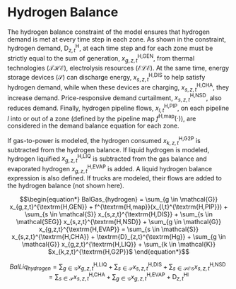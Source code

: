 # Hydrogen Balance

The hydrogen balance constraint of the model ensures that hydrogen demand is met at every time step in each zone. As shown in the constraint, hydrogen demand, $\textrm{D}_{z,t}^{\textrm{H}}$, at each time step and for each zone must be strictly equal to the sum of generation, $x_{g,z,t}^{\textrm{H,GEN}}$, from thermal technologies ($\mathcal{THE}$), electrolysis resources ($\mathcal{ELE}$). At the same time, energy storage devices ($\mathcal{S}$) can discharge energy, $x_{s,z,t}^{\textrm{H,DIS}}$ to help satisfy hydrogen demand, while when these devices are charging, $x_{s,z,t}^{\textrm{H,CHA}}$, they increase demand. Price-responsive demand curtailment, $x_{s,z,t}^{\textrm{H,NSD}}$, also reduces demand. Finally, hydrogen pipeline flows, $x_{l,t}^{\textrm{H,PIP}}$, on each pipeline $l$ into or out of a zone (defined by the pipeline map $f^{\textrm{H,map}}(\cdot)$), are considered in the demand balance equation for each zone. 

If gas-to-power is modeled, the hydrogen consumed $x_{k,z,t}^{\textrm{H,G2P}}$ is subtracted from the hydrogen balance. If liquid hydrogen is modeled, hydrogen liquified $x_{g,z,t}^{\textrm{H,LIQ}}$ is subtracted from the gas balance and evaporated hydrogen $x_{g,z,t}^{\textrm{H,EVAP}}$ is added. A liquid hydrogen balance expression is also defined. If trucks are modeled, their flows are added to the hydrogen balance (not shown here). 

```math
\begin{equation*}
    BalGas_{hydrogen} = \sum_{g \in \mathcal{G}} x_{g,z,t}^{\textrm{H,GEN}} + f^{\textrm{H,map}}(x_{l,t}^{\textrm{H,PIP}}) + \sum_{s \in \mathcal{S}} x_{s,z,t}^{\textrm{H,DIS}} + \sum_{s \in \mathcal{SEG}} x_{s,z,t}^{\textrm{H,NSD}} + \sum_{g \in \mathcal{G}} x_{g,z,t}^{\textrm{H,EVAP}} = \sum_{s \in \mathcal{S}} x_{s,z,t}^{\textrm{H,CHA}} + \textrm{D}_{z,t}^{\textrm{Hg}} + \sum_{g \in \mathcal{G}} x_{g,z,t}^{\textrm{H,LIQ}} + \sum_{k \in \mathcal{K}} $x_{k,z,t}^{\textrm{H,G2P}}$
\end{equation*}
```

```math
\begin{equation*}
    BalLiq_{hydrogen} = \sum_{g \in \mathcal{G}} x_{g,z,t}^{\textrm{H,LIQ}} + \sum_{s \in \mathcal{S}} x_{s,z,t}^{\textrm{H,DIS}} + \sum_{s \in \mathcal{SEG}} x_{s,z,t}^{\textrm{H,NSD}}= \sum_{s \in \mathcal{S}} x_{s,z,t}^{\textrm{H,CHA}} + \sum_{g \in \mathcal{G}} x_{g,z,t}^{\textrm{H,EVAP}} + \textrm{D}_{z,t}^{\textrm{Hl}}
\end{equation*}
```
